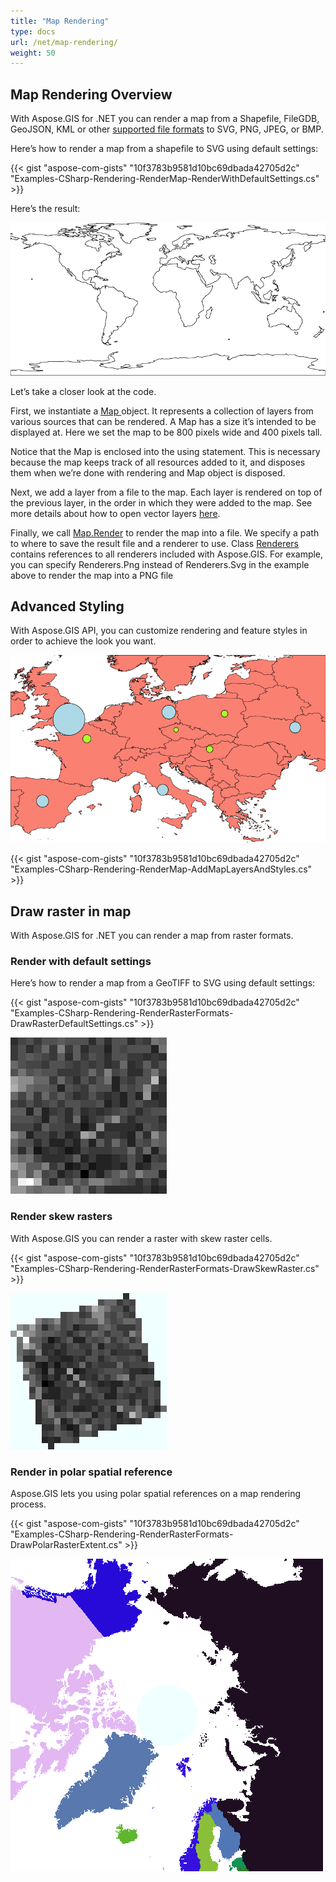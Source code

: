 ```yaml
---
title: "Map Rendering"
type: docs
url: /net/map-rendering/
weight: 50
---
```


## **Map Rendering Overview**
With Aspose.GIS for .NET you can render a map from a Shapefile, FileGDB, GeoJSON, KML or other [supported file formats](/gis/net/supported-file-formats/) to SVG, PNG, JPEG, or BMP.

Here’s how to render a map from a shapefile to SVG using default settings:



{{< gist "aspose-com-gists" "10f3783b9581d10bc69dbada42705d2c" "Examples-CSharp-Rendering-RenderMap-RenderWithDefaultSettings.cs" >}}



Here’s the result:



![map rendering](map_rendering.png)

Let’s take a closer look at the code.

First, we instantiate a [Map ](https://apireference.aspose.com/gis/net/aspose.gis.rendering/map)object. It represents a collection of layers from various sources that can be rendered. A Map has a size it’s intended to be displayed at. Here we set the map to be 800 pixels wide and 400 pixels tall.

Notice that the Map is enclosed into the using statement. This is necessary because the map keeps track of all resources added to it, and disposes them when we’re done with rendering and Map object is disposed.

Next, we add a layer from a file to the map. Each layer is rendered on top of the previous layer, in the order in which they were added to the map. See more details about how to open vector layers [here](/gis/net/working-with-vector-layers/).

Finally, we call [Map.Render](https://apireference.aspose.com/gis/net/aspose.gis.rendering.map/render/methods/1) to render the map into a file. We specify a path to where to save the result file and a renderer to use. Class [Renderers ](https://apireference.aspose.com/gis/net/aspose.gis.rendering/renderers)contains references to all renderers included with Aspose.GIS. For example, you can specify Renderers.Png instead of Renderers.Svg in the example above to render the map into a PNG file
## **Advanced Styling**
With Aspose.GIS API, you can customize rendering and feature styles in order to achieve the look you want. 

![advanced styling](advanced_styling.png)

{{< gist "aspose-com-gists" "10f3783b9581d10bc69dbada42705d2c" "Examples-CSharp-Rendering-RenderMap-AddMapLayersAndStyles.cs" >}}
## **Draw raster in map**
With Aspose.GIS for .NET you can render a map from raster formats.
### **Render with default settings**
Here’s how to render a map from a GeoTIFF to SVG using default settings:

{{< gist "aspose-com-gists" "10f3783b9581d10bc69dbada42705d2c" "Examples-CSharp-Rendering-RenderRasterFormats-DrawRasterDefaultSettings.cs" >}}

![default raster](default_raster.png)
### **Render skew rasters**
With Aspose.GIS you can render a raster with skew raster cells.

{{< gist "aspose-com-gists" "10f3783b9581d10bc69dbada42705d2c" "Examples-CSharp-Rendering-RenderRasterFormats-DrawSkewRaster.cs" >}}

![skew raster](skew_raster.png)
### **Render in polar spatial reference**
Aspose.GIS lets you using polar spatial references on a map rendering process.

{{< gist "aspose-com-gists" "10f3783b9581d10bc69dbada42705d2c" "Examples-CSharp-Rendering-RenderRasterFormats-DrawPolarRasterExtent.cs" >}}

![gnomonic countries](gnomonic_countries.png)


